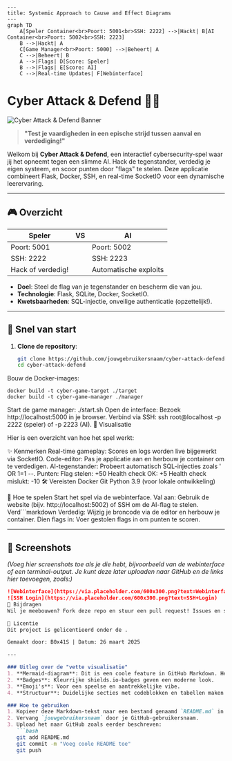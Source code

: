 ```mermaid
---
title: Systemic Approach to Cause and Effect Diagrams
---
graph TD
    A[Speler Container<br>Poort: 5001<br>SSH: 2222] -->|Hackt| B[AI Container<br>Poort: 5002<br>SSH: 2223]
    B -->|Hackt| A
    C[Game Manager<br>Poort: 5000] -->|Beheert| A
    C -->|Beheert| B
    A -->|Flags| D[Score: Speler]
    B -->|Flags| E[Score: AI]
    C -->|Real-time Updates| F[Webinterface]
```

# Cyber Attack & Defend 🚨💾

![Cyber Attack & Defend Banner](https://img.shields.io/badge/Cyber%20Attack%20&%20Defend-Hack%20or%20Be%20Hacked-red?style=for-the-badge&logo=shield)

> **"Test je vaardigheden in een epische strijd tussen aanval en verdediging!"**

Welkom bij **Cyber Attack & Defend**, een interactief cybersecurity-spel waar jij het opneemt tegen een slimme AI. Hack de tegenstander, verdedig je eigen systeem, en scoor punten door "flags" te stelen. Deze applicatie combineert Flask, Docker, SSH, en real-time SocketIO voor een dynamische leerervaring.

---

## 🎮 Overzicht

| **Speler** | **VS** | **AI** |
|------------|--------|--------|
| Poort: 5001 | | Poort: 5002 |
| SSH: 2222   | | SSH: 2223   |
| Hack of verdedig! | | Automatische exploits |

- **Doel**: Steel de flag van je tegenstander en bescherm die van jou.
- **Technologie**: Flask, SQLite, Docker, SocketIO.
- **Kwetsbaarheden**: SQL-injectie, onveilige authenticatie (opzettelijk!).

---

## 🚀 Snel van start

1. **Clone de repository**:
   ```bash
   git clone https://github.com/jouwgebruikersnaam/cyber-attack-defend.git
   cd cyber-attack-defend
   ```
   
Bouw de Docker-images:
```
docker build -t cyber-game-target ./target
docker build -t cyber-game-manager ./manager
```

Start de game manager: 
./start.sh 
Open de interface: 
Bezoek http://localhost:5000 in je browser. 
Verbind via SSH: ssh root@localhost -p 2222 (speler) of -p 2223 (AI). 
🎨 Visualisatie 

Hier is een overzicht van hoe het spel werkt:



✨ Kenmerken
Real-time gameplay: Scores en logs worden live bijgewerkt via SocketIO.
Code-editor: Pas je applicatie aan en herbouw je container om te verdedigen.
AI-tegenstander: Probeert automatisch SQL-injecties zoals ' OR 1=1 --.
Punten:
Flag stelen: +50
Health check OK: +5
Health check mislukt: -10
🛠 Vereisten
Docker
Git
Python 3.9 (voor lokale ontwikkeling)
 

📖 Hoe te spelen
Start het spel via de webinterface.
Val aan: Gebruik de website (bijv. http://localhost:5002) of SSH om de AI-flag te stelen.
Verd```markdown Verdedig: Wijzig je broncode via de editor en herbouw je container.
Dien flags in: Voer gestolen flags in om punten te scoren.

---

## 📸 Screenshots

*(Voeg hier screenshots toe als je die hebt, bijvoorbeeld van de webinterface of een terminal-output. Je kunt deze later uploaden naar GitHub en de links hier toevoegen, zoals:)*
```markdown
![Webinterface](https://via.placeholder.com/600x300.png?text=Webinterface)
![SSH Login](https://via.placeholder.com/600x300.png?text=SSH+Login)
🤝 Bijdragen
Wil je meebouwen? Fork deze repo en stuur een pull request! Issues en suggesties zijn ook welkom.

📜 Licentie
Dit project is gelicentieerd onder de .

Gemaakt door: B0x41S | Datum: 26 maart 2025

---

### Uitleg over de "vette visualisatie"
1. **Mermaid-diagram**: Dit is een coole feature in GitHub Markdown. Het genereert een flowchart die de relatie tussen de speler, AI, en game manager visualiseert. GitHub rendert dit automatisch als een diagram.
2. **Badges**: Kleurrijke shields.io-badges geven een moderne look.
3. **Emoji's**: Voor een speelse en aantrekkelijke vibe.
4. **Structuur**: Duidelijke secties met codeblokken en tabellen maken het leesbaar en professioneel.

### Hoe te gebruiken
1. Kopieer deze Markdown-tekst naar een bestand genaamd `README.md` in je directory.
2. Vervang `jouwgebruikersnaam` door je GitHub-gebruikersnaam.
3. Upload het naar GitHub zoals eerder beschreven:
   ```bash
   git add README.md
   git commit -m "Voeg coole README toe"
   git push
